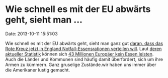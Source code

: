 Wie schnell es mit der EU abwärts geht, sieht man \...
======================================================

Date: 2013-10-11 15:51:03

Wie schnell es mit der EU abwärts geht, sieht man ganz gut [daran, dass
das Rote Kreuz jetzt in England Notfall-Essensrationen verteilen
will](http://www.independent.co.uk/news/uk/home-news/exclusive-red-cross-launches-emergency-food-aid-plan-for-uks-hungry-8872496.html).
Laut [deren aktueller Statistik](http://ifrc.org/economiccrisis) können
sich [43 Millionen Europäer kein Essen
leisten](http://spiegel.de/article.do?id=927251). Auch die Länder und
Kommunen sind häufig damit überfordert, sich um ihre Armen zu kümmern.
Ganz gruselige Zustände.wir haben uns immer über die Amerikaner lustig
gemacht.
